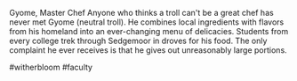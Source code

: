 Gyome, Master Chef Anyone who thinks a troll can't be a great chef has never met Gyome (neutral troll). He combines local ingredients with flavors from his homeland into an ever-changing menu of delicacies. Students from every college trek through Sedgemoor in droves for his food. The only complaint he ever receives is that he gives out unreasonably large portions.

#witherbloom
#faculty
